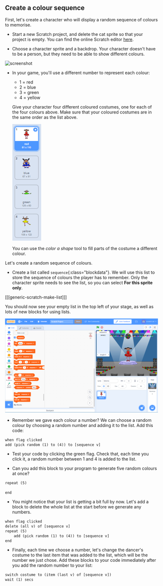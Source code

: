 ## Create a colour sequence

First, let's create a character who will display a random sequence of colours to memorise.

+ Start a new Scratch project, and delete the cat sprite so that your project is empty. You can find the online Scratch editor [here](http://jumpto.cc/scratch-new).

+ Choose a character sprite and a backdrop. Your character doesn't have to be a person, but they need to be able to show different colours.

![screenshot](images/colour-sprite.png)

+ In your game, you'll use a different number to represent each colour:

	+ 1 = red
	+ 2 = blue
	+ 3 = green
	+ 4 = yellow

	Give your character four different coloured costumes, one for each of the four colours above. Make sure that your coloured costumes are in the same order as the list above.

	![screenshot](images/colour-costume.png)

	You can use the *color a shape* tool to fill parts of the costume a different colour. 

Let's create a random sequence of colours.

+ Create a list called `sequence`{:class="blockdata"}. We will use this list to store the sequence of colours the player has to remember. Only the character sprite needs to see the list, so you can select **For this sprite only**.

[[[generic-scratch-make-list]]]

You should now see your empty list in the top left of your stage, as well as lots of new blocks for using lists.

![screenshot](images/colour-list-blocks.png)

+ Remember we gave each colour a number? We can choose a random colour by choosing a random number and adding it to the list. Add this code:

```blocks
when flag clicked
add (pick random (1) to (4)) to [sequence v]
```

+ Test your code by clicking the green flag. Check that, each time you click it, a random number between 1 and 4 is added to the list.

+ Can you add this block to your program to generate five random colours at once?

```blocks
repeat (5)

end
```

+ You might notice that your list is getting a bit full by now. Let's add a block to delete the whole list at the start before we generate any numbers.

```blocks
when flag clicked
delete (all v) of [sequence v]
repeat (5)
	add (pick random (1) to (4)) to [sequence v]
end
```

+ Finally, each time we choose a number, let's change the dancer's costume to the last item that was added to the list, which will be the number we just chose. Add these blocks to your code immediately after you add the random number to your list:

```blocks
switch costume to (item (last v) of [sequence v])
wait (1) secs
```
